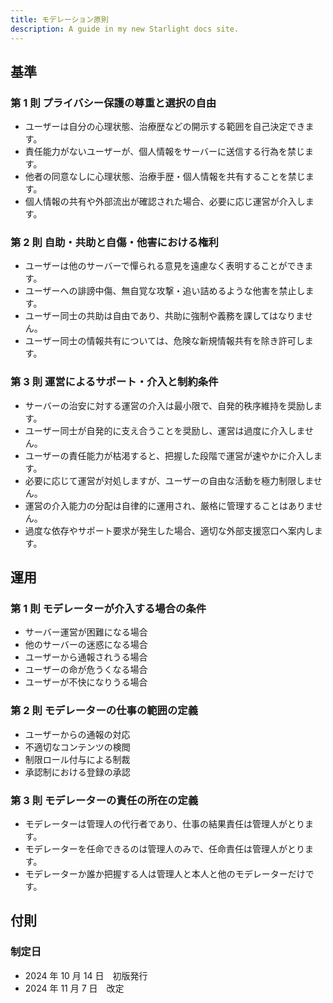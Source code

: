 ```yaml
---
title: モデレーション原則
description: A guide in my new Starlight docs site.
---
```


## 基準

### 第 1 則 プライバシー保護の尊重と選択の自由

- ユーザーは自分の心理状態、治療歴などの開示する範囲を自己決定できます。
- 責任能力がないユーザーが、個人情報をサーバーに送信する行為を禁じます。
- 他者の同意なしに心理状態、治療手歴・個人情報を共有することを禁じます。
- 個人情報の共有や外部流出が確認された場合、必要に応じ運営が介入します。

### 第 2 則 自助・共助と自傷・他害における権利

- ユーザーは他のサーバーで憚られる意見を遠慮なく表明することができます。
- ユーザーへの誹謗中傷、無自覚な攻撃・追い詰めるような他害を禁止します。
- ユーザー同士の共助は自由であり、共助に強制や義務を課してはなりません。
- ユーザー同士の情報共有については、危険な新規情報共有を除き許可します。

### 第 3 則 運営によるサポート・介入と制約条件

- サーバーの治安に対する運営の介入は最小限で、自発的秩序維持を奨励します。
- ユーザー同士が自発的に支え合うことを奨励し、運営は過度に介入しません。
- ユーザーの責任能力が枯渇すると、把握した段階で運営が速やかに介入します。
- 必要に応じて運営が対処しますが、ユーザーの自由な活動を極力制限しません。
- 運営の介入能力の分配は自律的に運用され、厳格に管理することはありません。
- 過度な依存やサポート要求が発生した場合、適切な外部支援窓口へ案内します。

## 運用

### 第 1 則 モデレーターが介入する場合の条件

- サーバー運営が困難になる場合
- 他のサーバーの迷惑になる場合
- ユーザーから通報されうる場合
- ユーザーの命が危うくなる場合
- ユーザーが不快になりうる場合

### 第 2 則 モデレーターの仕事の範囲の定義

- ユーザーからの通報の対応
- 不適切なコンテンツの検閲
- 制限ロール付与による制裁
- 承認制における登録の承認

### 第 3 則 モデレーターの責任の所在の定義

- モデレーターは管理人の代行者であり、仕事の結果責任は管理人がとります。
- モデレーターを任命できるのは管理人のみで、任命責任は管理人がとります。
- モデレーターか誰か把握する人は管理人と本人と他のモデレーターだけです。

## 付則

### 制定日

- 2024 年 10 月 14 日　初版発行
- 2024 年 11 月 7 日　改定
